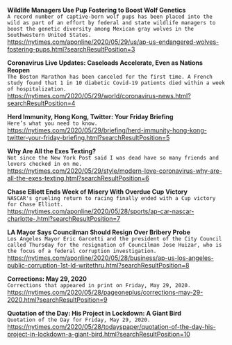**Wildlife Managers Use Pup Fostering to Boost Wolf Genetics**\
`A record number of captive-born wolf pups has been placed into the wild as part of an effort by federal and state wildlife managers to boost the genetic diversity among Mexican gray wolves in the Southwestern United States. `\
https://nytimes.com/aponline/2020/05/29/us/ap-us-endangered-wolves-fostering-pups.html?searchResultPosition=3

**Coronavirus Live Updates: Caseloads Accelerate, Even as Nations Reopen**\
`The Boston Marathon has been canceled for the first time. A French study found that 1 in 10 diabetic Covid-19 patients died within a week of hospitalization.`\
https://nytimes.com/2020/05/29/world/coronavirus-news.html?searchResultPosition=4

**Herd Immunity, Hong Kong, Twitter: Your Friday Briefing**\
`Here’s what you need to know.`\
https://nytimes.com/2020/05/29/briefing/herd-immunity-hong-kong-twitter-your-friday-briefing.html?searchResultPosition=5

**Why Are All the Exes Texting?**\
`Not since the New York Post said I was dead have so many friends and lovers checked in on me.`\
https://nytimes.com/2020/05/29/style/modern-love-coronavirus-why-are-all-the-exes-texting.html?searchResultPosition=6

**Chase Elliott Ends Week of Misery With Overdue Cup Victory**\
`NASCAR's grueling return to racing finally ended with a Cup victory for Chase Elliott. `\
https://nytimes.com/aponline/2020/05/28/sports/ap-car-nascar-charlotte-.html?searchResultPosition=7

**LA Mayor Says Councilman Should Resign Over Bribery Probe**\
`Los Angeles Mayor Eric Garcetti and the president of the City Council called Thursday for the resignation of Councilman Jose Huizar, who is the focus of a federal corruption investigation.`\
https://nytimes.com/aponline/2020/05/28/business/ap-us-los-angeles-public-corruption-1st-ld-writethru.html?searchResultPosition=8

**Corrections: May 29, 2020**\
`Corrections that appeared in print on Friday, May 29, 2020.`\
https://nytimes.com/2020/05/28/pageoneplus/corrections-may-29-2020.html?searchResultPosition=9

**Quotation of the Day: His Project in Lockdown: A Giant Bird**\
`Quotation of the Day for Friday, May 29, 2020.`\
https://nytimes.com/2020/05/28/todayspaper/quotation-of-the-day-his-project-in-lockdown-a-giant-bird.html?searchResultPosition=10

